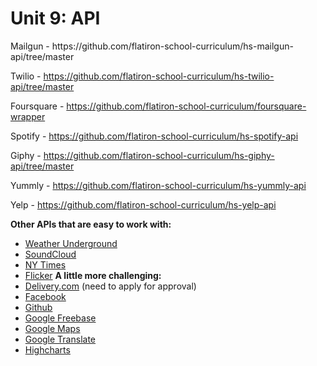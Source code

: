 <h1>Unit 9: API</h1>
Mailgun - https://github.com/flatiron-school-curriculum/hs-mailgun-api/tree/master 

Twilio - https://github.com/flatiron-school-curriculum/hs-twilio-api/tree/master 

Foursquare - https://github.com/flatiron-school-curriculum/foursquare-wrapper 

Spotify - https://github.com/flatiron-school-curriculum/hs-spotify-api 

Giphy - https://github.com/flatiron-school-curriculum/hs-giphy-api/tree/master 

Yummly - https://github.com/flatiron-school-curriculum/hs-yummly-api 

Yelp - https://github.com/flatiron-school-curriculum/hs-yelp-api 

<b>Other APIs that are easy to work with:</b>
  + [Weather Underground](http://www.wunderground.com/weather/api/)
  + [SoundCloud](https://developers.soundcloud.com/docs/api/guide)
  + [NY Times](http://developer.nytimes.com/)
  + [Flicker](https://www.flickr.com/services/developer/)
<b>A little more challenging:</b>
  + [Delivery.com](https://developers.delivery.com/) (need to apply for approval)
  + [Facebook](https://developers.facebook.com/)
  + [Github](https://developer.github.com/v3/)
  + [Google Freebase](https://developers.google.com/freebase/)
  + [Google Maps](https://developers.google.com/maps/)
  + [Google Translate](https://cloud.google.com/translate/)
  + [Highcharts](http://api.highcharts.com/highcharts)


